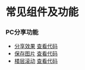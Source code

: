 # 常见组件及功能

### PC分享功能
- [分享效果](https://lena126.github.io/bird/index.html)  [查看代码](https://github.com/lena126/bird/blob/master/index.html)
- [保存图片](https://lena126.github.io/bird/download.html)  [查看代码](https://github.com/lena126/bird/blob/master/download.html)
- [楼层滚动](https://lena126.github.io/bird/floorMove.html)   [查看代码](https://github.com/lena126/bird/blob/master/floorMove.html)
